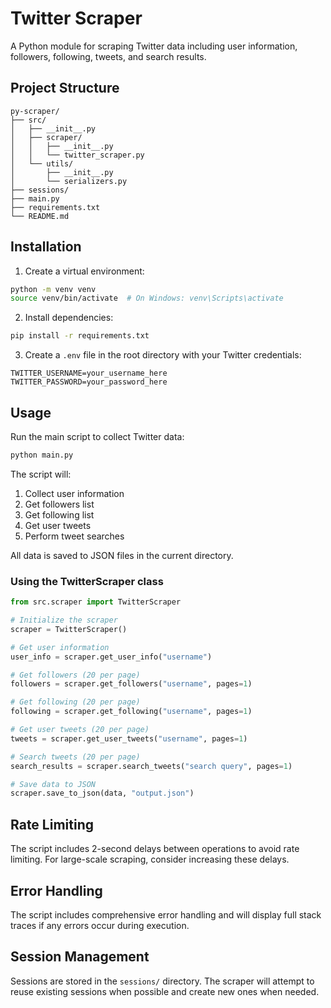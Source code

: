 # Twitter Scraper

A Python module for scraping Twitter data including user information, followers, following, tweets, and search results.

## Project Structure

```
py-scraper/
├── src/
│   ├── __init__.py
│   ├── scraper/
│   │   ├── __init__.py
│   │   └── twitter_scraper.py
│   └── utils/
│       ├── __init__.py
│       └── serializers.py
├── sessions/
├── main.py
├── requirements.txt
└── README.md
```

## Installation

1. Create a virtual environment:
```bash
python -m venv venv
source venv/bin/activate  # On Windows: venv\Scripts\activate
```

2. Install dependencies:
```bash
pip install -r requirements.txt
```

3. Create a `.env` file in the root directory with your Twitter credentials:
```
TWITTER_USERNAME=your_username_here
TWITTER_PASSWORD=your_password_here
```

## Usage

Run the main script to collect Twitter data:

```bash
python main.py
```

The script will:
1. Collect user information
2. Get followers list
3. Get following list
4. Get user tweets
5. Perform tweet searches

All data is saved to JSON files in the current directory.

### Using the TwitterScraper class

```python
from src.scraper import TwitterScraper

# Initialize the scraper
scraper = TwitterScraper()

# Get user information
user_info = scraper.get_user_info("username")

# Get followers (20 per page)
followers = scraper.get_followers("username", pages=1)

# Get following (20 per page)
following = scraper.get_following("username", pages=1)

# Get user tweets (20 per page)
tweets = scraper.get_user_tweets("username", pages=1)

# Search tweets (20 per page)
search_results = scraper.search_tweets("search query", pages=1)

# Save data to JSON
scraper.save_to_json(data, "output.json")
```

## Rate Limiting

The script includes 2-second delays between operations to avoid rate limiting. For large-scale scraping, consider increasing these delays.

## Error Handling

The script includes comprehensive error handling and will display full stack traces if any errors occur during execution.

## Session Management

Sessions are stored in the `sessions/` directory. The scraper will attempt to reuse existing sessions when possible and create new ones when needed. 